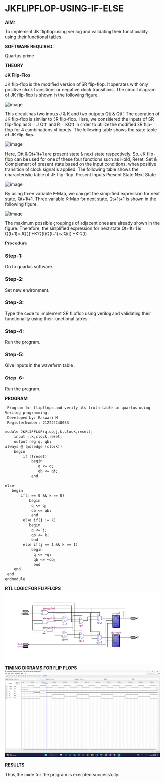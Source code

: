 # JKFLIPFLOP-USING-IF-ELSE

**AIM:** 

To implement  JK flipflop using verilog and validating their functionality using their functional tables

**SOFTWARE REQUIRED:**

Quartus prime

**THEORY**

**JK Flip-Flop**

JK flip-flop is the modified version of SR flip-flop. It operates with only positive clock transitions or negative clock transitions. The circuit diagram of JK flip-flop is shown in the following figure.

![image](https://github.com/naavaneetha/JKFLIPFLOP-USING-IF-ELSE/assets/154305477/a649c30b-232b-4558-b188-fd6c09845180)


This circuit has two inputs J & K and two outputs Qtt & Qtt’. The operation of JK flip-flop is similar to SR flip-flop. Here, we considered the inputs of SR flip-flop as S = J Qtt’ and R = KQtt in order to utilize the modified SR flip-flop for 4 combinations of inputs. The following table shows the state table of JK flip-flop.

![image](https://github.com/naavaneetha/JKFLIPFLOP-USING-IF-ELSE/assets/154305477/c4360742-e8a8-4937-b089-c46c0433f9a3)

 
Here, Qtt & Qt+1t+1 are present state & next state respectively. So, JK flip-flop can be used for one of these four functions such as Hold, Reset, Set & Complement of present state based on the input conditions, when positive transition of clock signal is applied. The following table shows the characteristic table of JK flip-flop. Present Inputs Present State Next State
 
![image](https://github.com/naavaneetha/JKFLIPFLOP-USING-IF-ELSE/assets/154305477/6c275261-a6d5-4c37-a3a7-1e88ca11c4cd)

By using three variable K-Map, we can get the simplified expression for next state, Qt+1t+1. Three variable K-Map for next state, Qt+1t+1 is shown in the following figure.
 
![image](https://github.com/naavaneetha/JKFLIPFLOP-USING-IF-ELSE/assets/154305477/5174f41b-0ce0-4329-a372-6d1943ea6673)

The maximum possible groupings of adjacent ones are already shown in the figure. Therefore, the simplified expression for next state Qt+1t+1 is Q(t+1)=JQ(t)′+K′Q(t)Q(t+1)=JQ(t)′+K′Q(t)

**Procedure**

### Step-1:
Go to quartus software.

### Step-2:
 Set new environment.

### Step-3:
 Type the code to implement SR flipflop using verilog and validating their functionality using their functional tables.

### Step-4:
 Run the program.

### Step-5:
 Give inputs in the waveform table .

### Step-6:
 Run the program.

**PROGRAM**
```
 Program for flipflops and verify its truth table in quartus using Verilog programming. 
 Developed by: Easwari M 
 RegisterNumber: 212223240033
```
```
module JKFLIPFLOP(q,qb,j,k,clock,reset);
    input j,k,clock,reset;
    output reg q, qb;
always @ (posedge (clock))
    begin 
        if (!reset)
            begin
               q <= q;
               qb <= qb;
            end   
        
else
   begin
	   if(j == 0 && k == 0)
		   begin
			q <= q;
			qb <= qb;
			end
		else if(j != k)
		   begin
			q <= j;
			qb <= k;
			end
		else if(j == 1 && k == 1)
		    begin
			 q <= ~q;
			 qb <= ~qb;
			 end
	end
 end	
endmodule
```

**RTL LOGIC FOR FLIPFLOPS**
![image](rtl.png)
**TIMING DIGRAMS FOR FLIP FLOPS**
![image](wave.png)

**RESULTS**

Thus,the code for the program is executed successfully.